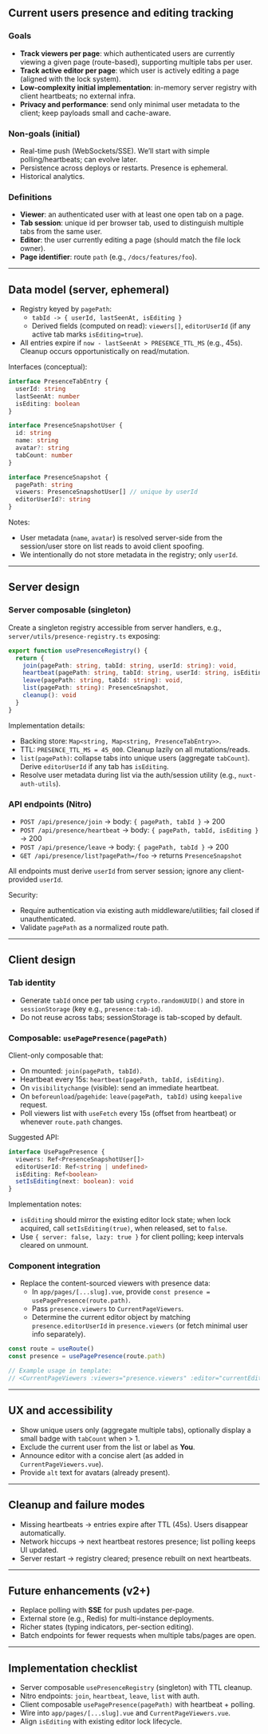 ## Current users presence and editing tracking

### Goals
- **Track viewers per page**: which authenticated users are currently viewing a given page (route-based), supporting multiple tabs per user.
- **Track active editor per page**: which user is actively editing a page (aligned with the lock system).
- **Low-complexity initial implementation**: in-memory server registry with client heartbeats; no external infra.
- **Privacy and performance**: send only minimal user metadata to the client; keep payloads small and cache-aware.

### Non-goals (initial)
- Real-time push (WebSockets/SSE). We’ll start with simple polling/heartbeats; can evolve later.
- Persistence across deploys or restarts. Presence is ephemeral.
- Historical analytics.

### Definitions
- **Viewer**: an authenticated user with at least one open tab on a page.
- **Tab session**: unique id per browser tab, used to distinguish multiple tabs from the same user.
- **Editor**: the user currently editing a page (should match the file lock owner).
- **Page identifier**: route `path` (e.g., `/docs/features/foo`).

---

## Data model (server, ephemeral)

- Registry keyed by `pagePath`:
  - `tabId -> { userId, lastSeenAt, isEditing }`
  - Derived fields (computed on read): `viewers[]`, `editorUserId` (if any active tab marks `isEditing=true`).
- All entries expire if `now - lastSeenAt > PRESENCE_TTL_MS` (e.g., 45s). Cleanup occurs opportunistically on read/mutation.

Interfaces (conceptual):

```ts
interface PresenceTabEntry {
  userId: string
  lastSeenAt: number
  isEditing: boolean
}

interface PresenceSnapshotUser {
  id: string
  name: string
  avatar?: string
  tabCount: number
}

interface PresenceSnapshot {
  pagePath: string
  viewers: PresenceSnapshotUser[] // unique by userId
  editorUserId?: string
}
```

Notes:
- User metadata (`name`, `avatar`) is resolved server-side from the session/user store on list reads to avoid client spoofing.
- We intentionally do not store metadata in the registry; only `userId`.

---

## Server design

### Server composable (singleton)
Create a singleton registry accessible from server handlers, e.g., `server/utils/presence-registry.ts` exposing:

```ts
export function usePresenceRegistry() {
  return {
    join(pagePath: string, tabId: string, userId: string): void,
    heartbeat(pagePath: string, tabId: string, userId: string, isEditing: boolean): void,
    leave(pagePath: string, tabId: string): void,
    list(pagePath: string): PresenceSnapshot,
    cleanup(): void
  }
}
```

Implementation details:
- Backing store: `Map<string, Map<string, PresenceTabEntry>>`.
- TTL: `PRESENCE_TTL_MS = 45_000`. Cleanup lazily on all mutations/reads.
- `list(pagePath)`: collapse tabs into unique users (aggregate `tabCount`). Derive `editorUserId` if any tab has `isEditing`.
- Resolve user metadata during list via the auth/session utility (e.g., `nuxt-auth-utils`).

### API endpoints (Nitro)
- `POST /api/presence/join` → body: `{ pagePath, tabId }` → 200
- `POST /api/presence/heartbeat` → body: `{ pagePath, tabId, isEditing }` → 200
- `POST /api/presence/leave` → body: `{ pagePath, tabId }` → 200
- `GET /api/presence/list?pagePath=/foo` → returns `PresenceSnapshot`

All endpoints must derive `userId` from server session; ignore any client-provided `userId`.

Security:
- Require authentication via existing auth middleware/utilities; fail closed if unauthenticated.
- Validate `pagePath` as a normalized route path.

---

## Client design

### Tab identity
- Generate `tabId` once per tab using `crypto.randomUUID()` and store in `sessionStorage` (key e.g., `presence:tab-id`).
- Do not reuse across tabs; sessionStorage is tab-scoped by default.

### Composable: `usePagePresence(pagePath)`
Client-only composable that:
- On mounted: `join(pagePath, tabId)`.
- Heartbeat every 15s: `heartbeat(pagePath, tabId, isEditing)`.
- On `visibilitychange` (visible): send an immediate heartbeat.
- On `beforeunload`/`pagehide`: `leave(pagePath, tabId)` using `keepalive` request.
- Poll viewers list with `useFetch` every 15s (offset from heartbeat) or whenever `route.path` changes.

Suggested API:

```ts
interface UsePagePresence {
  viewers: Ref<PresenceSnapshotUser[]>
  editorUserId: Ref<string | undefined>
  isEditing: Ref<boolean>
  setIsEditing(next: boolean): void
}
```

Implementation notes:
- `isEditing` should mirror the existing editor lock state; when lock acquired, call `setIsEditing(true)`, when released, set to `false`.
- Use `{ server: false, lazy: true }` for client polling; keep intervals cleared on unmount.

### Component integration
- Replace the content-sourced viewers with presence data:
  - In `app/pages/[...slug].vue`, provide `const presence = usePagePresence(route.path)`.
  - Pass `presence.viewers` to `CurrentPageViewers`.
  - Determine the current editor object by matching `presence.editorUserId` in `presence.viewers` (or fetch minimal user info separately).

```ts
const route = useRoute()
const presence = usePagePresence(route.path)

// Example usage in template:
// <CurrentPageViewers :viewers="presence.viewers" :editor="currentEditor" />
```

---

## UX and accessibility
- Show unique users only (aggregate multiple tabs), optionally display a small badge with `tabCount` when > 1.
- Exclude the current user from the list or label as **You**.
- Announce editor with a concise alert (as added in `CurrentPageViewers.vue`).
- Provide `alt` text for avatars (already present).

---

## Cleanup and failure modes
- Missing heartbeats → entries expire after TTL (45s). Users disappear automatically.
- Network hiccups → next heartbeat restores presence; list polling keeps UI updated.
- Server restart → registry cleared; presence rebuilt on next heartbeats.

---

## Future enhancements (v2+)
- Replace polling with **SSE** for push updates per-page.
- External store (e.g., Redis) for multi-instance deployments.
- Richer states (typing indicators, per-section editing).
- Batch endpoints for fewer requests when multiple tabs/pages are open.

---

## Implementation checklist
- Server composable `usePresenceRegistry` (singleton) with TTL cleanup.
- Nitro endpoints: `join`, `heartbeat`, `leave`, `list` with auth.
- Client composable `usePagePresence(pagePath)` with heartbeat + polling.
- Wire into `app/pages/[...slug].vue` and `CurrentPageViewers.vue`.
- Align `isEditing` with existing editor lock lifecycle.


